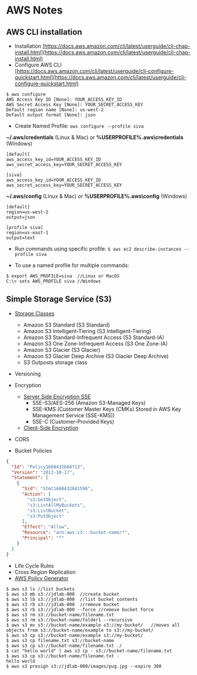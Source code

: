 # AWS Notes

## AWS CLI installation

- Installation [https://docs.aws.amazon.com/cli/latest/userguide/cli-chap-install.html](https://docs.aws.amazon.com/cli/latest/userguide/cli-chap-install.html)
- Configure AWS CLI [https://docs.aws.amazon.com/cli/latest/userguide/cli-configure-quickstart.html](https://docs.aws.amazon.com/cli/latest/userguide/cli-configure-quickstart.html)

```shell
$ aws configure
AWS Access Key ID [None]: YOUR_ACCESS_KEY_ID
AWS Secret Access Key [None]: YOUR_SECRET_ACCESS_KEY
Default region name [None]: us-west-2
Default output format [None]: json
```

- Create Named Profile: `aws configure --profile siva`

**~/.aws/credentials** (Linux & Mac) or **%USERPROFILE%\.aws\credentials** (Windows)

```shell
[default]
aws_access_key_id=YOUR_ACCESS_KEY_ID
aws_secret_access_key=YOUR_SECRET_ACCESS_KEY

[siva]
aws_access_key_id=YOUR_ACCESS_KEY_ID
aws_secret_access_key=YOUR_SECRET_ACCESS_KEY
```

**~/.aws/config** (Linux & Mac) or **%USERPROFILE%\.aws\config** (Windows)

```shell
[default]
region=us-west-2
output=json

[profile siva]
region=us-east-1
output=text
```

- Run commands using specific profile: `$ aws ec2 describe-instances --profile siva`

- To use a named profile for multiple commands:

```shell
$ export AWS_PROFILE=siva  //Linux or MacOS
C:\> setx AWS_PROFILE siva //Windows
```

## Simple Storage Service (S3)

- [Storage Classes](https://aws.amazon.com/s3/storage-classes/)
  - Amazon S3 Standard (S3 Standard)
  - Amazon S3 Intelligent-Tiering (S3 Intelligent-Tiering)
  - Amazon S3 Standard-Infrequent Access (S3 Standard-IA)
  - Amazon S3 One Zone-Infrequent Access (S3 One Zone-IA)
  - Amazon S3 Glacier (S3 Glacier)
  - Amazon S3 Glacier Deep Archive (S3 Glacier Deep Archive)
  - S3 Outposts storage class
- Versioning
- Encryption

  - [Server Side Encryption SSE](https://docs.aws.amazon.com/AmazonS3/latest/dev/serv-side-encryption.html)
    - SSE-S3/AES-256 (Amazon S3-Managed Keys)
    - SSE-KMS (Customer Master Keys (CMKs) Stored in AWS Key Management Service (SSE-KMS))
    - SSE-C (Customer-Provided Keys)
  - [Client-Side Encryption](https://docs.aws.amazon.com/AmazonS3/latest/dev/UsingClientSideEncryption.html)

- CORS
- Bucket Policies

```json
{
  "Id": "Policy1608432684713",
  "Version": "2012-10-17",
  "Statement": [
    {
      "Sid": "Stmt1608432681596",
      "Action": [
        "s3:GetObject",
        "s3:ListAllMyBuckets",
        "s3:ListBucket",
        "s3:PutObject"
      ],
      "Effect": "Allow",
      "Resource": "arn:aws:s3:::bucket-name/*",
      "Principal": "*"
    }
  ]
}
```

- Life Cycle Rules
- Cross Region Replication
- [AWS Policy Generator](https://awspolicygen.s3.amazonaws.com/policygen.html)

```shell
$ aws s3 ls //list buckets
$ aws s3 mb s3://jdlab-000  //create bucket
$ aws s3 lb s3://jdlab-000  //list bucket contents
$ aws s3 rb s3://jdlab-000  //remove bucket
$ aws s3 rb s3://jdlab-000 --force //remove bucket force
$ aws s3 rm s3://bucket-name/filename.txt
$ aws s3 rm s3://bucket-name/folder1 --recursive
$ aws s3 mv s3://bucket-name/example s3://my-bucket/   //moves all objects from s3://bucket-name/example to s3://my-bucket/
$ aws s3 cp s3://bucket-name/example s3://my-bucket/
$ aws s3 cp filename.txt s3://bucket-name
$ aws s3 cp s3://bucket-name/filename.txt ./
$ cat "hello world" | aws s3 cp - s3://bucket-name/filename.txt
$ aws s3 cp s3://bucket-name/filename.txt -
hello world
$ aws s3 presign s3://jdlab-000/images/pug.jpg --expire 300

```

